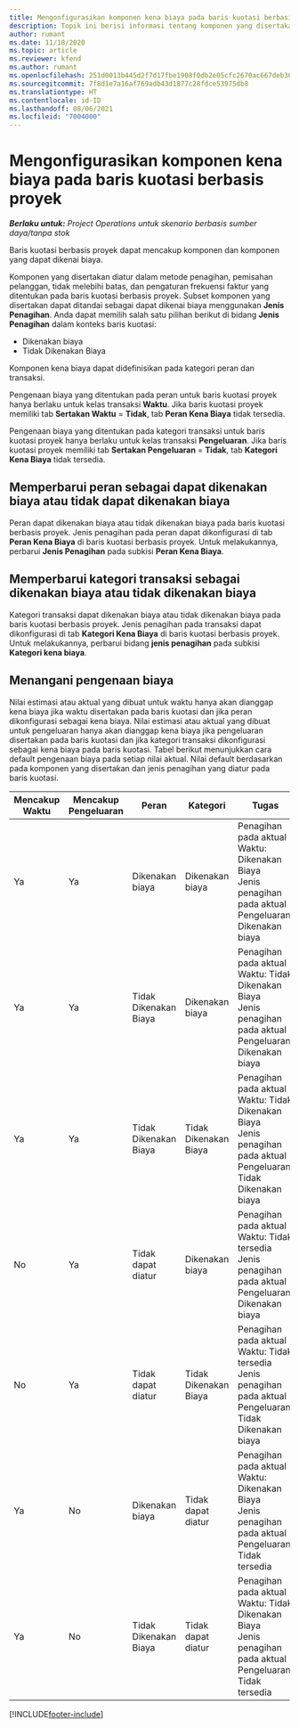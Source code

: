 ```yaml
---
title: Mengonfigurasikan komponen kena biaya pada baris kuotasi berbasis proyek
description: Topik ini berisi informasi tentang komponen yang disertakan, dikenakan biaya, dan tidak dikenakan biaya pada baris kuotasi berbasis proyek.
author: rumant
ms.date: 11/18/2020
ms.topic: article
ms.reviewer: kfend
ms.author: rumant
ms.openlocfilehash: 251d0013b445d2f7d17fbe1908f0db2e05cfc2670ac667deb363c98f608a2aef
ms.sourcegitcommit: 7f8d1e7a16af769adb43d1877c28fdce53975db8
ms.translationtype: HT
ms.contentlocale: id-ID
ms.lasthandoff: 08/06/2021
ms.locfileid: "7004000"
---
```

# <a name="configure-the-chargeable-components-of-a-project-based-quote-line"></a>Mengonfigurasikan komponen kena biaya pada baris kuotasi berbasis proyek

_**Berlaku untuk:** Project Operations untuk skenario berbasis sumber daya/tanpa stok_

Baris kuotasi berbasis proyek dapat mencakup komponen dan komponen yang dapat dikenai biaya.

Komponen yang disertakan diatur dalam metode penagihan, pemisahan pelanggan, tidak melebihi batas, dan pengaturan frekuensi faktur yang ditentukan pada baris kuotasi berbasis proyek.
Subset komponen yang disertakan dapat ditandai sebagai dapat dikenai biaya menggunakan **Jenis Penagihan**. Anda dapat memilih salah satu pilihan berikut di bidang **Jenis Penagihan** dalam konteks baris kuotasi:

   - Dikenakan biaya
   - Tidak Dikenakan Biaya

Komponen kena biaya dapat didefinisikan pada kategori peran dan transaksi.

Pengenaan biaya yang ditentukan pada peran untuk baris kuotasi proyek hanya berlaku untuk kelas transaksi **Waktu**. Jika baris kuotasi proyek memiliki tab **Sertakan Waktu** = **Tidak**, tab **Peran Kena Biaya** tidak tersedia.

Pengenaan biaya yang ditentukan pada kategori transaksi untuk baris kuotasi proyek hanya berlaku untuk kelas transaksi **Pengeluaran**. Jika baris kuotasi proyek memiliki tab **Sertakan Pengeluaran** = **Tidak**, tab **Kategori Kena Biaya** tidak tersedia.

## <a name="update-a-role-to-be-chargeable-or-non-chargeable"></a>Memperbarui peran sebagai dapat dikenakan biaya atau tidak dapat dikenakan biaya
Peran dapat dikenakan biaya atau tidak dikenakan biaya pada baris kuotasi berbasis proyek. Jenis penagihan pada peran dapat dikonfigurasi di tab **Peran Kena Biaya** di baris kuotasi berbasis proyek. Untuk melakukannya, perbarui **Jenis Penagihan** pada subkisi **Peran Kena Biaya**. 

## <a name="update-a-transaction-category-to-be-chargeable-or-non-chargeable"></a>Memperbarui kategori transaksi sebagai dikenakan biaya atau tidak dikenakan biaya
Kategori transaksi dapat dikenakan biaya atau tidak dikenakan biaya pada baris kuotasi berbasis proyek. Jenis penagihan pada transaksi dapat dikonfigurasi di tab **Kategori Kena Biaya** di baris kuotasi berbasis proyek. Untuk melakukannya, perbarui bidang **jenis penagihan** pada subkisi **Kategori kena biaya**. 

## <a name="resolve-chargeability"></a>Menangani pengenaan biaya

Nilai estimasi atau aktual yang dibuat untuk waktu hanya akan dianggap kena biaya jika waktu disertakan pada baris kuotasi dan jika peran dikonfigurasi sebagai kena biaya.
Nilai estimasi atau aktual yang dibuat untuk pengeluaran hanya akan dianggap kena biaya jika pengeluaran disertakan pada baris kuotasi dan jika kategori transaksi dikonfigurasi sebagai kena biaya pada baris kuotasi. Tabel berikut menunjukkan cara default pengenaan biaya pada setiap nilai aktual. Nilai default berdasarkan pada komponen yang disertakan dan jenis penagihan yang diatur pada baris kuotasi.

| Mencakup Waktu | Mencakup Pengeluaran | Peran | Kategori | Tugas |
| --- | --- | --- | --- | --- |
| Ya | Ya | Dikenakan biaya | Dikenakan biaya | Penagihan pada aktual Waktu: Dikenakan Biaya </br>Jenis penagihan pada aktual Pengeluaran: Dikenakan biaya |
| Ya | Ya | Tidak Dikenakan Biaya | Dikenakan biaya | Penagihan pada aktual Waktu: Tidak Dikenakan Biaya </br>Jenis penagihan pada aktual Pengeluaran: Dikenakan biaya |
| Ya | Ya | Tidak Dikenakan Biaya | Tidak Dikenakan Biaya | Penagihan pada aktual Waktu: Tidak Dikenakan Biaya </br>Jenis penagihan pada aktual Pengeluaran: Tidak Dikenakan biaya |
| No | Ya | Tidak dapat diatur | Dikenakan biaya | Penagihan pada aktual Waktu: Tidak tersedia </br>Jenis penagihan pada aktual Pengeluaran: Dikenakan biaya |
| No | Ya | Tidak dapat diatur | Tidak Dikenakan Biaya | Penagihan pada aktual Waktu: Tidak tersedia </br>Jenis penagihan pada aktual Pengeluaran: Tidak Dikenakan biaya |
| Ya | No | Dikenakan biaya | Tidak dapat diatur | Penagihan pada aktual Waktu: Dikenakan Biaya </br>Jenis penagihan pada aktual Pengeluaran: Tidak tersedia |
| Ya | No | Tidak Dikenakan Biaya | Tidak dapat diatur | Penagihan pada aktual Waktu: Tidak Dikenakan Biaya </br> Jenis penagihan pada aktual Pengeluaran: Tidak tersedia |


[!INCLUDE[footer-include](../includes/footer-banner.md)]